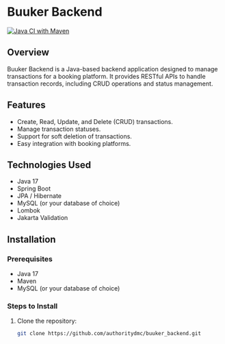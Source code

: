 # Buuker Backend
[![Java CI with Maven](https://github.com/authoritydmc/buuker-backend-project/actions/workflows/maven-publish.yml/badge.svg)](https://github.com/authoritydmc/buuker-backend-project/actions/workflows/maven-publish.yml)
## Overview

Buuker Backend is a Java-based backend application designed to manage transactions for a booking platform. It provides RESTful APIs to handle transaction records, including CRUD operations and status management.

## Features

- Create, Read, Update, and Delete (CRUD) transactions.
- Manage transaction statuses.
- Support for soft deletion of transactions.
- Easy integration with booking platforms.


## Technologies Used

- Java 17
- Spring Boot
- JPA / Hibernate
- MySQL (or your database of choice)
- Lombok
- Jakarta Validation

## Installation

### Prerequisites

- Java 17
- Maven
- MySQL (or your database of choice)

### Steps to Install

1. Clone the repository:

   ```bash
   git clone https://github.com/authoritydmc/buuker_backend.git
